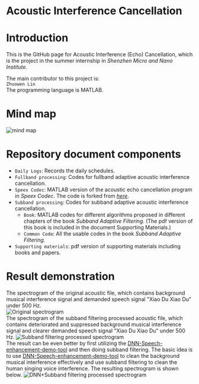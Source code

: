 Acoustic Interference Cancellation
======

# Introduction
This is the GitHub page for Acoustic Interference (Echo) Cancellation, which is the project in the summer internship in *Shenzhen Micro and Nano Institute*.<br>

The main contributor to this project is:<br>
`Zhuowen Lin`<br>
The programming language is MATLAB. 

# Mind map
![mind map](https://raw.githubusercontent.com/CharlesThaCat/acoustic-interference-cancellation/master/Adaptive%20Interference%20Cancellation%20mind%20map.jpg)

# Repository document components
* `Daily Logs`: Records the daily schedules.
* `Fullband processing`: Codes for fullband adaptive acoustic interference cancellation.
* `Speex Codec`: MATLAB version of the acoustic echo cancellation program in *Speex Codec*. The code is forked from [*here*](https://github.com/wavesaudio/Speex-AEC-matlab/blob/master/speex_mdf.m).
* `Subband processing`: Codes for subband adaptive acoustic interference cancellation.
    * `Book`: MATLAB codes for different algorithms proposed in different chapters of the book *Subband Adaptive Filtering*. (The pdf version of this book is included in the document Supporting Materials.)
    * `Common Code`: All the usable codes in the book *Subband Adaptive Filtering*. 
* `Supporting materials`: pdf version of supporting materials including books and papers.

# Result demonstration
The spectrogram of the original acoustic file, which contains background musical interference signal and demanded speech signal "Xiao Du Xiao Du" under 500 Hz.<br>
![Original spectrogram](https://github.com/CharlesThaCat/acoustic-interference-cancellation/blob/master/original%20spectrogram_1.png)<br>
The spectrogram of the subband filtering processed acoustic file, which contains deteriorated and suppressed background musical interference signal and clearer demanded speech signal "Xiao Du Xiao Du" under 500 Hz.
![Subband filtering processed spectrogram](https://github.com/CharlesThaCat/acoustic-interference-cancellation/blob/master/Spectrogram_MSAF_output_01_1.png)<br>
The result can be even better by first utilizing the [DNN-Speech-enhancement-demo-tool](https://github.com/yongxuUSTC/DNN-Speech-enhancement-demo-tool) and then doing subband filtering. The basic idea is to use [DNN-Speech-enhancement-demo-tool](https://github.com/yongxuUSTC/DNN-Speech-enhancement-demo-tool) to clean the background musical interference effectively and use subband filtering to clean the human singing voice interference. The resulting spectrogram is shown below.
![DNN+Subband filtering processed spectrogram](https://github.com/CharlesThaCat/acoustic-interference-cancellation/blob/master/SAF%2BDNN%20spectrogram.png)